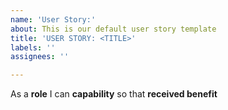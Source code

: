 ```yaml
---
name: 'User Story:'
about: This is our default user story template
title: 'USER STORY: <TITLE>'
labels: ''
assignees: ''

---
```


As a  **role** I can **capability** so that **received benefit**
